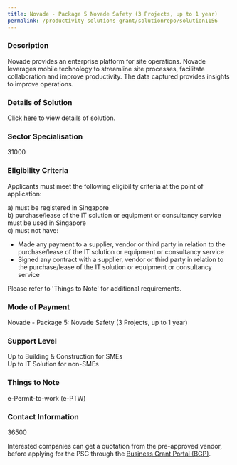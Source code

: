 ```yaml
---
title: Novade - Package 5 Novade Safety (3 Projects, up to 1 year)
permalink: /productivity-solutions-grant/solutionrepo/solution1156
---
```


### Description

Novade provides an enterprise platform for site operations. Novade leverages mobile technology to streamline site processes, facilitate collaboration and improve productivity. The data captured provides insights to improve operations.

### Details of Solution

Click <a href='CSG Software Pte Ltd' target='_blank' rel='noopener'>here</a> to view details of solution.

### Sector Specialisation

 31000 

### Eligibility Criteria

Applicants must meet the following eligibility criteria at the point of application:

a) must be registered in Singapore <br>
b) purchase/lease of the IT solution or equipment or consultancy service must be used in Singapore <br>
c) must not have:
- Made any payment to a supplier, vendor or third party in relation to the purchase/lease of the IT solution or equipment or consultancy service
- Signed any contract with a supplier, vendor or third party in relation to the purchase/lease of the IT solution or equipment or consultancy service

Please refer to 'Things to Note' for additional requirements.

### Mode of Payment
Novade - Package 5: Novade Safety (3 Projects, up to 1 year)

### Support Level
Up to Building & Construction for SMEs <br>
Up to IT Solution for non-SMEs

### Things to Note
e-Permit-to-work (e-PTW)

### Contact Information
36500

Interested companies can get a quotation from the pre-approved vendor, before applying for the PSG through the <a target='_blank' rel='noopener' href='https://www.businessgrants.gov.sg/'>Business Grant Portal (BGP)</a>.
